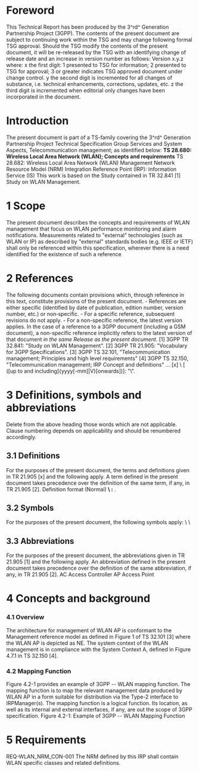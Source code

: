 # Foreword
This Technical Report has been produced by the 3^rd^ Generation Partnership
Project (3GPP).
The contents of the present document are subject to continuing work within the
TSG and may change following formal TSG approval. Should the TSG modify the
contents of the present document, it will be re-released by the TSG with an
identifying change of release date and an increase in version number as
follows:
Version x.y.z
where:
x the first digit:
1 presented to TSG for information;
2 presented to TSG for approval;
3 or greater indicates TSG approved document under change control.
y the second digit is incremented for all changes of substance, i.e. technical
enhancements, corrections, updates, etc.
z the third digit is incremented when editorial only changes have been
incorporated in the document.
# Introduction
The present document is part of a TS-family covering the 3^rd^ Generation
Partnership Project Technical Specification Group Services and System Aspects,
Telecommunication management; as identified below:
**TS 28.680: Wireless Local Area Network (WLAN); Concepts and requirements**
TS 28.682: Wireless Local Area Network (WLAN) Management Network Resource
Model (NRM) Integration Reference Point (IRP): Information Service (IS)
This work is based on the Study contained in TR 32.841 [1] Study on WLAN
Management.
# 1 Scope
The present document describes the concepts and requirements of WLAN
management that focus on WLAN performance monitoring and alarm notifications.
Measurements related to \"external\" technologies (such as WLAN or IP) as
described by \"external\" standards bodies (e.g. IEEE or IETF) shall only be
referenced within this specification, wherever there is a need identified for
the existence of such a reference
# 2 References
The following documents contain provisions which, through reference in this
text, constitute provisions of the present document.
\- References are either specific (identified by date of publication, edition
number, version number, etc.) or non‑specific.
\- For a specific reference, subsequent revisions do not apply.
\- For a non-specific reference, the latest version applies. In the case of a
reference to a 3GPP document (including a GSM document), a non-specific
reference implicitly refers to the latest version of that document _in the
same Release as the present document_.
[1] 3GPP TR 32.841: \"Study on WLAN Management\".
[2] 3GPP TR 21.905: \"Vocabulary for 3GPP Specifications\".
[3] 3GPP TS 32.101, "Telecommunication management; Principles and high level
requirements"
[4] 3GPP TS 32.150, "Telecommunication management; IRP Concept and
definitions"
...
[x] \ \[ ([up to and
including]{yyyy[-mm]\|V\}[onwards])]: \"\\".
# 3 Definitions, symbols and abbreviations
Delete from the above heading those words which are not applicable.
Clause numbering depends on applicability and should be renumbered
accordingly.
## 3.1 Definitions
For the purposes of the present document, the terms and definitions given in
TR 21.905 [x] and the following apply. A term defined in the present document
takes precedence over the definition of the same term, if any, in TR 21.905
[2].
Definition format (Normal)
**\ :** \.
## 3.2 Symbols
For the purposes of the present document, the following symbols apply:
\ \
## 3.3 Abbreviations
For the purposes of the present document, the abbreviations given in TR 21.905
[1] and the following apply. An abbreviation defined in the present document
takes precedence over the definition of the same abbreviation, if any, in TR
21.905 [2].
AC Access Controller
AP Access Point
# 4 Concepts and background
### 4.1 Overview
The architecture for management of WLAN AP is conformant to the Management
reference model as defined in Figure 1 of TS 32.101 [3] where the WLAN AP is
depicted as NE. The system context of the WLAN management is in compliance
with the System Context A, defined in Figure 4.7.1 in TS 32.150 [4].
### 4.2 Mapping Function
Figure 4.2-1 provides an example of 3GPP -- WLAN mapping function. The mapping
function is to map the relevant management data produced by WLAN AP in a form
suitable for distribution via the Type-2 interface to IRPManager(s). The
mapping function is a logical function. Its location, as well as its internal
and external interfaces, if any, are out the scope of 3GPP specification.
Figure 4.2-1: Example of 3GPP -- WLAN Mapping Function
# 5 Requirements
REQ-WLAN_NRM_CON-001
The NRM defined by this IRP shall contain WLAN specific classes and related
definitions.
#